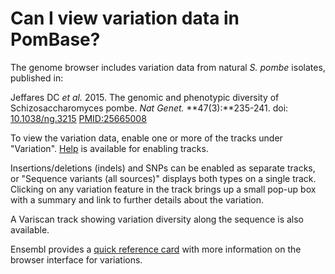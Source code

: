 # Can I view variation data in PomBase?
<!-- pombase_categories: Finding data,Genome browser -->

The genome browser includes variation data from natural *S.
pombe* isolates, published in:

Jeffares DC *et al.* 2015. The genomic and phenotypic diversity of
Schizosaccharomyces pombe. *Nat Genet.* **47(3):**235-241. doi:
[10.1038/ng.3215](http://dx.doi.org/10.1038/ng.3215) 
[PMID:25665008](http://www.ncbi.nlm.nih.gov/pubmed/?term=25665008) 

To view the variation data, enable one or more of the tracks under
"Variation".
[Help](/faq/how-can-i-show-or-hide-tracks-in-the-genome-browser) is available
for enabling tracks.

Insertions/deletions (indels) and SNPs can be enabled as separate
tracks, or "Sequence variants (all sources)" displays both types on a
single track. Clicking on any variation feature in the track brings up a
small pop-up box with a summary and link to further details about the
variation.

A Variscan track showing variation diversity along the sequence is also
available.

Ensembl provides a
[quick reference card](http://test.genomebrowser.pombase.org/info/website/tutorials/Ensembl_variation_quick_reference_card.pdf)
with more information on the browser interface for variations.

